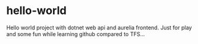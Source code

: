 # hello-world
Hello world project with dotnet web api and aurelia frontend.
Just for play and some fun while learning github compared to TFS...
